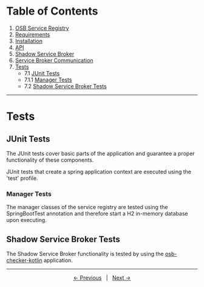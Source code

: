 # Table of Contents
1. [OSB Service Registry](../README.md)
2. [Requirements](./requirements.md)
3. [Installation](./installation.md)
4. [API](./shadowservicebroker.md)
5. [Shadow Service Broker](./shadowservicebroker.md)
6. [Service Broker Communication](./servicebrokercommunication.md)
7. [Tests](#tests)  
    * 7.1 [JUnit Tests](#junit-tests)
    * 7.1.1 [Manager Tests](#manager-tests)
    * 7.2 [Shadow Service Broker Tests](#shadow-service-broker-tests)
---

# Tests

## JUnit Tests

The JUnit tests cover basic parts of the application and guarantee a proper functionality of these components.

JUnit tests that create a spring application context are executed using the 'test' profile.

### Manager Tests

The manager classes of the service registry are tested using the SpringBootTest annotation and therefore start a H2 in-memory database upon executing.

## Shadow Service Broker Tests

The Shadow Service Broker functionality is tested by using the [osb-checker-kotlin] application.

---
<p align="center">
    <span ><a href="./servicebrokercommunication.md"><- Previous</a></span>
	    <span>&nbsp; | &nbsp;</span> 
    <span><a href="./tests.md">Next -></a></span>
</p>

[osb-checker-kotlin]: https://github.com/evoila/osb-checker-kotlin 